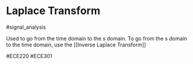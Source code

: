 # Laplace Transform
#signal_analysis 

Used to go from the time domain to the s domain. To go from the s domain to the time domain, use the [[Inverse Laplace Transform]]

#ECE220 #ECE301 